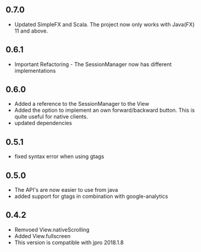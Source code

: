 
## 0.7.0
 * Updated SimpleFX and Scala. The project now only works with Java(FX) 11 and above.
 
## 0.6.1
 * Important Refactoring - The SessionManager now has different implementations

## 0.6.0
 * Added a reference to the SessionManager to the View
 * Added the option to implement an own forward/backward button. 
 This is quite useful for native clients.
 * updated dependencies

## 0.5.1
 * fixed syntax error when using gtags

## 0.5.0
 * The API's are now easier to use from java
 * added support for gtags in combination with google-analytics

## 0.4.2
 * Remvoed View.nativeScrolling
 * Added View.fullscreen
 * This version is compatible with jpro 2018.1.8